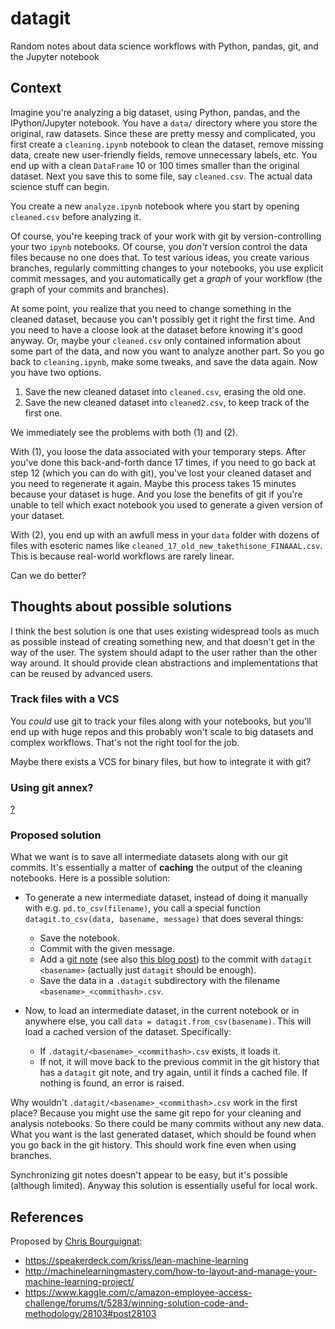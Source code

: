 datagit
=======

Random notes about data science workflows with Python, pandas, git, and the Jupyter notebook

## Context

Imagine you're analyzing a big dataset, using Python, pandas, and the IPython/Jupyter notebook. You have a `data/` directory where you store the original, raw datasets. Since these are pretty messy and complicated, you first create a `cleaning.ipynb` notebook to clean the dataset, remove missing data, create new user-friendly fields, remove unnecessary labels, etc. You end up with a clean `DataFrame` 10 or 100 times smaller than the original dataset. Next you save this to some file, say `cleaned.csv`. The actual data science stuff can begin.

You create a new `analyze.ipynb` notebook where you start by opening `cleaned.csv` before analyzing it.

Of course, you're keeping track of your work with git by version-controlling your two `ipynb` notebooks. Of course, you *don't* version control the data files because no one does that. To test various ideas, you create various branches, regularly committing changes to your notebooks, you use explicit commit messages, and you automatically get a *graph* of your workflow (the graph of your commits and branches).

At some point, you realize that you need to change something in the cleaned dataset, because you can't possibly get it right the first time. And you need to have a cloose look at the dataset before knowing it's good anyway. Or, maybe your `cleaned.csv` only contained information about some part of the data, and now you want to analyze another part. So you go back to `cleaning.ipynb`, make some tweaks, and save the data again. Now you have two options.

1. Save the new cleaned dataset into `cleaned.csv`, erasing the old one.
2. Save the new cleaned dataset into `cleaned2.csv`, to keep track of the first one.

We immediately see the problems with both (1) and (2).

With (1), you loose the data associated with your temporary steps. After you've done this back-and-forth dance 17 times, if you need to go back at step 12 (which you can do with git), you've lost your cleaned dataset and you need to regenerate it again. Maybe this process takes 15 minutes because your dataset is huge. And you lose the benefits of git if you're unable to tell which exact notebook you used to generate a given version of your dataset.

With (2), you end up with an awfull mess in your `data` folder with dozens of files with esoteric names like `cleaned_17_old_new_takethisone_FINAAAL.csv`. This is because real-world workflows are rarely linear.

Can we do better?

## Thoughts about possible solutions

I think the best solution is one that uses existing widespread tools as much as possible instead of creating something new, and that doesn't get in the way of the user. The system should adapt to the user rather than the other way around. It should provide clean abstractions and implementations that can be reused by advanced users.

### Track files with a VCS

You *could* use git to track your files along with your notebooks, but you'll end up with huge repos and this probably won't scale to big datasets and complex workflows. That's not the right tool for the job.

Maybe there exists a VCS for binary files, but how to integrate it with git?

### Using git annex?

[?](https://git-annex.branchable.com/)

### Proposed solution

What we want is to save all intermediate datasets along with our git commits. It's essentially a matter of **caching** the output of the cleaning notebooks. Here is a possible solution:

* To generate a new intermediate dataset, instead of doing it manually with e.g. `pd.to_csv(filename)`, you call a special function `datagit.to_csv(data, basename, message)` that does several things:
  * Save the notebook.
  * Commit with the given message.
  * Add a [git note](http://git-scm.com/docs/git-notes) (see also [this blog post](http://git-scm.com/blog/2010/08/25/notes.html)) to the commit with `datagit <basename>` (actually just `datagit` should be enough).
  * Save the data in a `.datagit` subdirectory with the filename `<basename>_<commithash>.csv`.

* Now, to load an intermediate dataset, in the current notebook or in anywhere else, you call `data = datagit.from_csv(basename)`. This will load a cached version of the dataset. Specifically:
  * If `.datagit/<basename>_<commithash>.csv` exists, it loads it.
  * If not, it will move back to the previous commit in the git history that has a `datagit` git note, and try again, until it finds a cached file. If nothing is found, an error is raised.

Why wouldn't `.datagit/<basename>_<commithash>.csv` work in the first place? Because you might use the same git repo for your cleaning and analysis notebooks. So there could be many commits without any new data. What you want is the last generated dataset, which should be found when you go back in the git history. This should work fine even when using branches.

Synchronizing git notes doesn't appear to be easy, but it's possible (although limited). Anyway this solution is essentially useful for local work.

## References

Proposed by [Chris Bourguignat](https://twitter.com/chris_bour):

* https://speakerdeck.com/kriss/lean-machine-learning
* http://machinelearningmastery.com/how-to-layout-and-manage-your-machine-learning-project/
* https://www.kaggle.com/c/amazon-employee-access-challenge/forums/t/5283/winning-solution-code-and-methodology/28103#post28103
